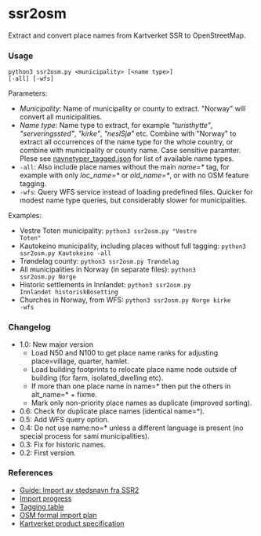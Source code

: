 # ssr2osm
Extract and convert place names from Kartverket SSR to OpenStreetMap.

### Usage

<code>python3 ssr2osm.py \<municipality\> [\<name type\>] [-all] [-wfs]</code>

Parameters:
  * _Municipality_: Name of municipality or county to extract. "Norway" will convert all municipalities.
  * _Name type_: Name type to extract, for example _"turisthytte"_, _"serveringssted"_, _"kirke"_, _"nesISjø"_ etc. Combine with "Norway" to extract all occurrences of the name type for the whole country, or combine with municipality or county name. Case sensitive paramter. Plese see [navnetyper_tagged.json](https://github.com/NKAmapper/ssr2osm/blob/main/navnetyper_tagged.json) for list of available name types.
  * <code>-all</code>: Also include place names without the main _name=*_ tag, for example with only _loc_name=*_ or _old_name=*_, or with no OSM feature tagging.
  * <code>-wfs</code>: Query WFS service instead of loading predefined files. Quicker for modest name type queries, but considerably slower for municipalities.

Examples:
 * Vestre Toten municipality: <code>python3 ssr2osm.py "Vestre Toten"</code>
 * Kautokeino municipality, including places without full tagging: <code>python3 ssr2osm.py Kautokeino -all</code>
 * Trøndelag county: <code>python3 ssr2osm.py Trøndelag</code>
 * All municipalities in Norway (in separate files): <code>python3 ssr2osm.py Norge</code>
 * Historic settlements in Innlandet: <code>python3 ssr2osm.py Innlandet historiskBosetting</code>
 * Churches in Norway, from WFS: <code>python3 ssr2osm.py Norge kirke -wfs</code>
 
### Changelog

* 1.0: New major version
  - Load N50 and N100 to get place name ranks for adjusting place=village, quarter, hamlet.
  - Load building footprints to relocate place name node outside of building (for farm, isolated_dwelling etc).
  - If more than one place name in name=* then put the others in alt_name=* + fixme.
  - Mark only non-priority place names as duplicate (improved sorting).
* 0.6: Check for duplicate place names (identical name=*).
* 0.5: Add WFS query option.
* 0.4: Do not use name:no=* unless a different language is present (no special process for sami municipalities).
* 0.3: Fix for historic names.
* 0.2: First version.

### References
  
* [Guide: Import av stedsnavn fra SSR2](https://wiki.openstreetmap.org/wiki/No:Import_av_stedsnavn_fra_SSR2)
* [Import progress](https://osmno.github.io/progress-visualizer/?project=ssr)
* [Tagging table](https://drive.google.com/file/d/1krf8NESSyyObpcV8TPUHInUCYiepZ6-m/view)
* [OSM formal import plan](https://wiki.openstreetmap.org/wiki/Import/Catalogue/Central_place_name_register_import_(Norway))
* [Kartverket product specification](https://register.geonorge.no/data/documents/Produktspesifikasjoner_stedsnavn-for-vanlig-bruk_v3_produktspesifikasjon-kartverket-stedsnavn-20181115_.pdf)
